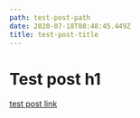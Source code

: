 ```yaml
---
path: test-post-path
date: 2020-07-18T08:48:45.449Z
title: test-post-title
---
```

# Test post h1
[test post link](bbc.com)